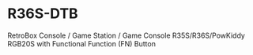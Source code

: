 # R36S-DTB
 RetroBox Console / Game Station / Game Console R35S/R36S/PowKiddy RGB20S with Functional Function (FN) Button
